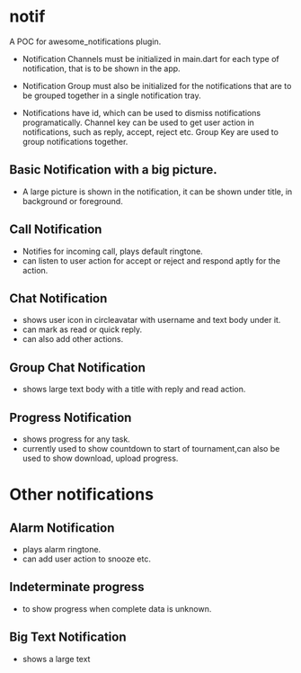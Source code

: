 # notif

A POC for awesome_notifications plugin.

- Notification Channels must be initialized in main.dart for each type of notification, that is to be shown in the app.

- Notification Group must also be initialized for the notifications that are to be grouped together in a single notification tray.

- Notifications have id, which can be used to dismiss notifications programatically. Channel key can be used to get user action in notifications, such as reply, accept, reject etc. Group Key are used to group notifications together.

## Basic Notification with a big picture.

- A large picture is shown in the notification, it can be shown under title, in background or foreground.

## Call Notification

- Notifies for incoming call, plays default ringtone.
- can listen to user action for accept or reject and respond aptly for the action.

## Chat Notification

- shows user icon in circleavatar with username and text body under it.
- can mark as read or quick reply.
- can also add other actions.

## Group Chat Notification

- shows large text body with a title with reply and read action.

## Progress Notification

- shows progress for any task.
- currently used to show countdown to start of tournament,can also be used to show download, upload progress.

# Other notifications

## Alarm Notification

- plays alarm ringtone.
- can add user action to snooze etc.

## Indeterminate progress

- to show progress when complete data is unknown.

## Big Text Notification

- shows a large text
